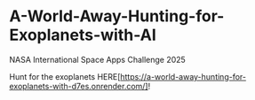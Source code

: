 # A-World-Away-Hunting-for-Exoplanets-with-AI
NASA International Space Apps Challenge 2025


Hunt for the exoplanets HERE[https://a-world-away-hunting-for-exoplanets-with-d7es.onrender.com/]!
